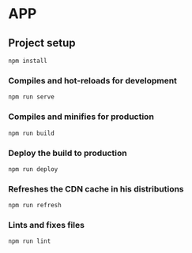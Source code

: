 # APP

## Project setup
```
npm install
```

### Compiles and hot-reloads for development
```
npm run serve
```

### Compiles and minifies for production
```
npm run build
```

### Deploy the build to production
```
npm run deploy
```

### Refreshes the CDN cache in his distributions
```
npm run refresh
```

### Lints and fixes files
```
npm run lint
```